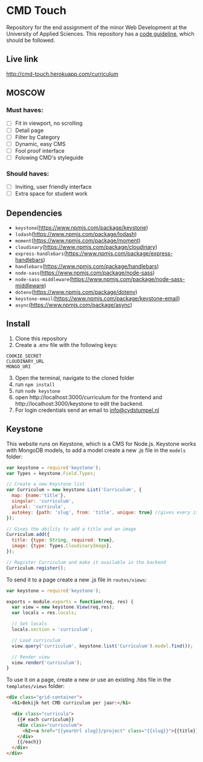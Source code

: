 # CMD Touch
Repository for the end assignment of the minor Web Development at the University of Applied Sciences. This repository has a [code guideline](/code-styleguide.md), which should be followed.

## Live link
http://cmd-touch.herokuapp.com/curriculum

## MOSCOW
### Must haves:
- [ ] Fit in viewport, no scrolling
- [ ] Detail page
- [ ] Filter by Category
- [ ] Dynamic, easy CMS
- [ ] Fool proof interface
- [ ] Folowing CMD's styleguide

### Should haves:
- [ ] Inviting, user friendly interface
- [ ] Extra space for student work

## Dependencies
- `keystone`(https://www.npmjs.com/package/keystone)
- `lodash`(https://www.npmjs.com/package/lodash)
- `moment`(https://www.npmjs.com/package/moment)
- `cloudinary`(https://www.npmjs.com/package/cloudinary)
- `express-handlebars`(https://www.npmjs.com/package/express-handlebars)
- `handlebars`(https://www.npmjs.com/package/handlebars)
- `node-sass`(https://www.npmjs.com/package/node-sass)
- `node-sass-middleware`(https://www.npmjs.com/package/node-sass-middleware)
- `dotenv`(https://www.npmjs.com/package/dotenv)
- `keystone-email`(https://www.npmjs.com/package/keystone-email)
- `async`(https://www.npmjs.com/package/async)

## Install
1. Clone this repository
2. Create a .env file with the following keys:
```.env
COOKIE_SECRET
CLOUDINARY_URL
MONGO_URI
```
3. Open the terminal, navigate to the cloned folder
4. run `npm install`
5. run `node keystone`
6. open http://localhost:3000/curriculum for the frontend and http://localhost:3000/keystone to edit the backend.
7. For login credentials send an email to info@cydstumpel.nl

## Keystone
This website runs on Keystone, which is a CMS for Node.js. Keystone works with MongoDB models, to add a model create a new .js file in the `models` folder:
```javascript
var keystone = require('keystone');
var Types = keystone.Field.Types;

// Create a new Keystone list
var Curriculum = new keystone.List('Curriculum', {
  map: {name:'title'},
  singular: 'curriculum',
  plural: 'curricula',
  autokey: {path: 'slug', from: 'title', unique: true} //gives every item made in curriculum a unique slug based on the title
});

// Gives the ability to add a title and an image
Curriculum.add({
  title: {type: String, required: true},
  image: {type: Types.CloudinaryImage},
});

// Register Curriculum and make it available in the backend
Curriculum.register();
```
To send it to a page create a new .js file in `routes/views`:
```javascript
var keystone = require('keystone');

exports = module.exports = function(req, res) {
  var view = new keystone.View(req,res);
  var locals = res.locals;

  // Set locals
  locals.section = 'curriculum';

  // Load curriculum
  view.query('curriculum', keystone.list('Curriculum').model.find());

  // Render view
  view.render('curriculum');
}
```

To use it on a page, create a new or use an existing .hbs file in the `templates/views` folder:
```html
<div class="grid-container">
  <h1>Bekijk het CMD curriculum per jaar:</h1>

  <div class="curricula">
    {{# each curriculum}}
    <div class="curriculum">
      <h2><a href="{{yearUrl slug}}/project" class="{{slug}}">{{title}}</a></h2>
    </div>
    {{/each}}
  </div>
</div>
```
